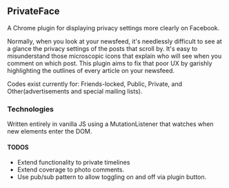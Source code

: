 ## PrivateFace

A Chrome plugin for displaying privacy settings more clearly on Facebook.

Normally, when you look at your newsfeed, it's needlessly difficult to see at a glance the privacy settings of the posts that scroll by. It's easy to misunderstand those microscopic icons that explain who will see when you comment on which post. This plugin aims to fix that poor UX by garishly highlighting the outlines of every article on your newsfeed.

Codes exist currently for: Friends-locked, Public, Private, and Other(advertisements and special mailing lists).


### Technologies

Written entirely in vanilla JS using a MutationListener that watches when new elements enter the DOM.


#### TODOS

* Extend functionality to private timelines
* Extend coverage to photo comments.
* Use pub/sub pattern to allow toggling on and off via plugin button.
